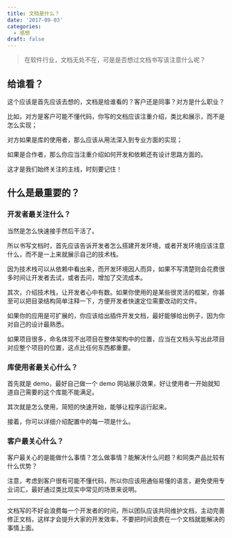 ```yaml
---
title: 文档是什么？
date: '2017-09-03'
categories:
  - 感想
draft: false
---
```


> 在软件行业，文档无处不在，可是是否想过文档书写该注意什么呢？

## 给谁看？

这个应该是首先应该去想的，文档是给谁看的？客户还是同事？对方是什么职业？

比如，对方是客户可能不懂代码，你写的文档应该注重介绍，类比和展示，而不是怎么实现；

对方如果是库的使用者，那么应该从用法深入到专业方面的实现；

如果是合作者，那么你应当注重介绍如何开发和依赖还有设计思路方面的。

这才是我们始终关注的主线，时刻要记住！

<!--more-->

## 什么是最重要的？

### 开发者最关注什么？

当然是怎么快速接手然后干活了。

所以书写文档时，首先应该告诉开发者怎么搭建开发环境，或者开发环境应该注意什么，而不是一上来就展示自己的技术栈。

因为技术栈可以从依赖中看出来，而开发环境因人而异，如果不写清楚则会花费很多时间让开发者去试，或者去问，增加了交流成本。

其次，介绍技术栈，让开发者心中有数。如果你使用的是某些很灵活的框架，你甚至可以把目录结构简单注释一下，方便开发者快速定位需要改动的文件。

如果你的应用是可扩展的，你应该给出插件开发文档，最好能够给出例子，因为你对自己的设计最熟悉。

如果项目很多，命名体现不出项目在整体架构中的位置，应当在文档头写出此项目对应整个项目的位置，这点比任何东西都重要。

### 库使用者最关心什么？

首先就是 demo，最好自己做一个 demo 网站展示效果，好让使用者一开始就知道自己需要的这个库能不能满足。

其次就是怎么使用，简短的快速开始，能够让程序运行起来。

接着，你可以详细介绍配置中的每一项是什么。

### 客户最关心什么？

客户最关心的是能做什么事情？怎么做事情？能解决什么问题？和同类产品比较有什么优势？

注意，考虑到客户很有可能不懂代码，所以你应该用通俗易懂的语言，避免使用专业词汇，最好通过类比现实中常见的场景来说明。

---

文档写的不好会浪费每一个开发者的时间，所以团队应该共同维护文档，主动完善修正文档，这样才会提升大家的开发效率，不要把时间浪费在一个文档就能解决的事情上面。

